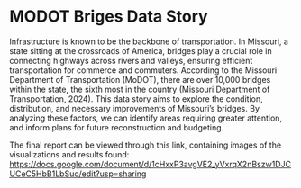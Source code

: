 # MODOT Briges Data Story

Infrastructure is known to be the backbone of transportation. In Missouri, a state sitting at the crossroads of America, bridges play a crucial role in connecting highways across rivers and valleys, ensuring efficient transportation for commerce and commuters. According to the Missouri Department of Transportation (MoDOT), there are over 10,000 bridges within the state, the sixth most in the country (Missouri Department of Transportation, 2024). This data story aims to explore the condition, distribution, and necessary improvements of Missouri’s bridges. By analyzing these factors, we can identify areas requiring greater attention, and inform plans for future reconstruction and budgeting.

The final report can be viewed through this link, containing images of the visualizations and results found: https://docs.google.com/document/d/1cHxxP3avgVE2_yVxrqX2nBszw1DJCUCeC5HbB1LbSuo/edit?usp=sharing
